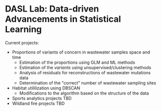 # DASL Lab: Data-driven Advancements in Statistical Learning

Current projects:

- Proportions of variants of concern in wastewater samples space and time
  - Estimation of the proportions using GLM and ML methods
  - Estimation of the *variants* using unsupervised/clustering methods
  - Analysis of residuals for reconstructions of wastewater mutations data
  - Determination of the "correct" number of wastewater sampling sites
- Habitat utililization using DBSCAN
  - Modifications to the algorithm based on the structure of the data
- Sports analytics projects TBD
- Wildland fire projects TBD
